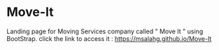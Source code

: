 # Move-It

Landing page for Moving Services company called " Move It " using BootStrap. click the link to access it : https://msalahg.github.io/Move-It
